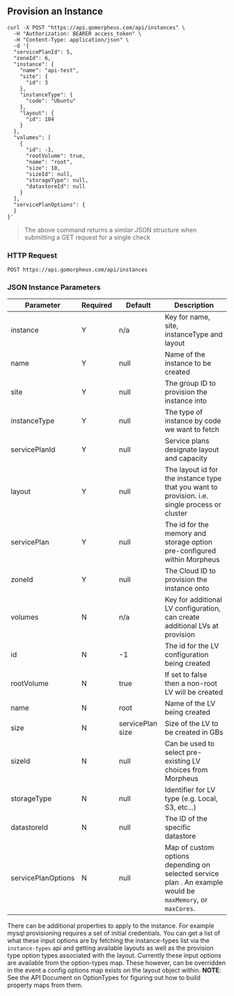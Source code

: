 ## Provision an Instance

```shell
curl -X POST "https://api.gomorpheus.com/api/instances" \
  -H "Authorization: BEARER access_token" \
  -H "Content-Type: application/json" \
  -d '{
  "servicePlanId": 5,
  "zoneId": 6,
  "instance": {
    "name": "api-test",
    "site": {
      "id": 3
    },
    "instanceType": {
      "code": "Ubuntu"
    },
    "layout": {
      "id": 104
    }
  },
  "volumes": [
    {
      "id": -1,
      "rootVolume": true,
      "name": "root",
      "size": 10,
      "sizeId": null,
      "storageType": null,
      "datastoreId": null
    }
  ],
  "servicePlanOptions": {
  }
}'
```

> The above command returns a similar JSON structure when submitting a GET request for a single check 

### HTTP Request

`POST https://api.gomorpheus.com/api/instances`

### JSON Instance Parameters

Parameter | Required | Default | Description
--------- | -------- | ------- | -----------
instance  | Y | n/a | Key for name, site, instanceType and layout
name | Y | null | Name of the instance to be created
site | Y | null | The group ID to provision the instance into
instanceType | Y | null | The type of instance by code we want to fetch
servicePlanId | Y | null | Service plans designate layout and capacity
layout |  Y | null | The layout id for the instance type that you want to provision. i.e. single process or cluster
servicePlan | Y | null | The id for the memory and storage option pre-configured within Morpheus
zoneId | Y | null | The Cloud ID to provision the instance onto
volumes | N | n/a | Key for additional LV configuration, can create additional LVs at provision
id | N | -1 | The id for the LV configuration being created
rootVolume | N | true | If set to false then a non-root LV will be created
name | N | root | Name of the LV being created
size | N | servicePlan size | Size of the LV to be created in GBs
sizeId | N | null | Can be used to select pre-existing LV choices from Morpheus
storageType | N | null | Identifier for LV type (e.g. Local, S3, etc...)
datastoreId | N | null | The ID of the specific datastore
servicePlanOptions | N | null | Map of custom options depending on selected service plan . An example would be `maxMemory`, or `maxCores`.


There can be additional properties to apply to the instance. For example mysql provisioning requires a set of initial credentials. You can get a list of what these input options are by fetching the instance-types list via the `instance-types` api and getting available layouts as well as the provision type option types associated with the layout. Currently these input options are available from the option-types map. These however, can be overridden in the event a config options map exists on the layout object within. **NOTE**: See the API Document on OptionTypes for figuring out how to build property maps from them.